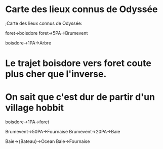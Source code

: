 # Carte des lieux connus de Odyssée

;Carte des lieux connus de Odyssée:

foret->boisdore
foret->5PA->Brumevent

boisdore->1PA->Arbre
# Le trajet boisdore vers foret coute plus cher que l'inverse. 
# On sait que c'est dur de partir d'un village hobbit
boisdore->1PA->foret 

Brumevent->50PA->Fournaise
Brumevent->20PA->Baie

Baie->{Bateau}->Ocean
Baie->Fournaise
